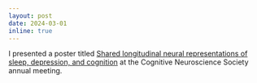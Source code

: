 ```yaml
---
layout: post
date: 2024-03-01
inline: true
---
```


I presented a poster titled <a href='https://drive.google.com/file/d/1-yqjwziB-29VPgf2Lx4VP56FoPEN2Dsn/view?usp=sharing'>Shared longitudinal neural representations of sleep, depression, and cognition</a> at the Cognitive Neuroscience Society annual meeting.